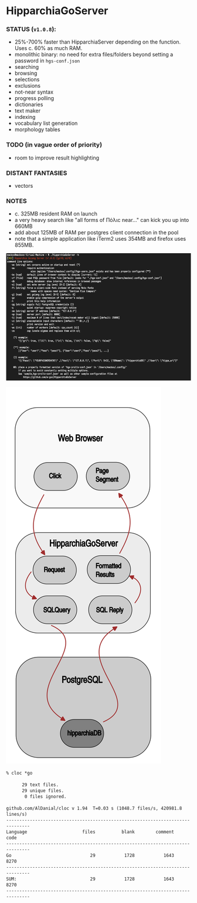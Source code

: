 # HipparchiaGoServer

### STATUS (`v1.0.8`):

* 25%-700% faster than HipparchiaServer depending on the function. Uses c. 60% as much RAM.
* monolithic binary: no need for extra files/folders beyond setting a password in `hgs-conf.json`
* searching
* browsing 
* selections 
* exclusions 
* not-near syntax
* progress polling 
* dictionaries
* text maker
* indexing
* vocabulary list generation
* morphology tables

### TODO (in vague order of priority)

* room to improve result highlighting

### DISTANT FANTASIES
* vectors

### NOTES

* c. 325MB resident RAM on launch
* a very heavy search like "all forms of Πόλιϲ near..." can kick you up into 660MB
* add about 125MB of RAM per postgres client connection in the pool
* note that a simple application like iTerm2 uses 354MB and firefox uses 855MB.

![options](gitimg/hgscli.png)

![workflow](gitimg/hipparchia_workflow.svg)

```
% cloc *go

      29 text files.
      29 unique files.                              
       0 files ignored.

github.com/AlDanial/cloc v 1.94  T=0.03 s (1048.7 files/s, 420981.8 lines/s)
-------------------------------------------------------------------------------
Language                     files          blank        comment           code
-------------------------------------------------------------------------------
Go                              29           1728           1643           8270
-------------------------------------------------------------------------------
SUM:                            29           1728           1643           8270
-------------------------------------------------------------------------------
```

```
